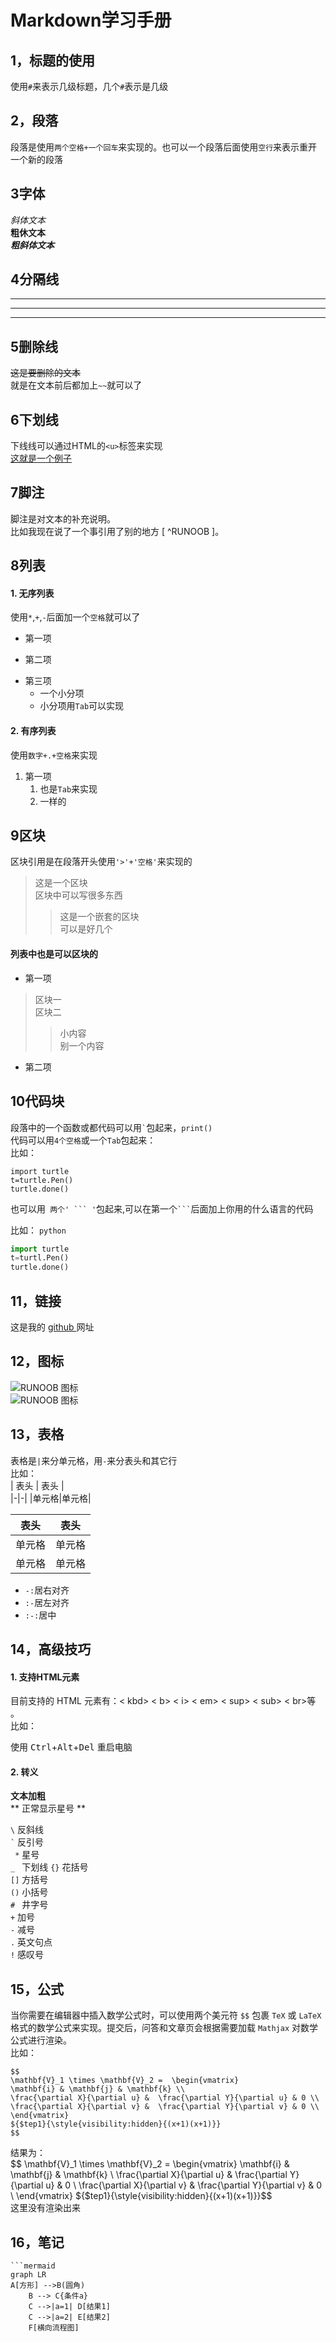 # Markdown学习手册
## 1，标题的使用
使用``#``来表示几级标题，几个``#``表示是几级

## 2，段落
段落是使用``两个空格+一个回车``来实现的。也可以一个段落后面使用``空行``来表示重开一个新的段落  
## 3字体
*斜体文本*  
**粗休文本**  
***粗斜体文本***  
## 4分隔线
***
---
___  

## 5删除线
~~这是要删除的文本~~  
就是在文本前后都加上``~~``就可以了  

## 6下划线
下线线可以通过HTML的``<u>``标签来实现  
<u>这就是一个例子</u>    

## 7脚注
脚注是对文本的补充说明。  
比如我现在说了一个事引用了别的地方 [ ^RUNOOB ]。  
[^RUNOOB ]: 这就是我要引用的东西  
## 8列表
   #### 1. 无序列表  
   使用``*``,``+``,``-``后面加一个``空格``就可以了
   * 第一项
   - 第二项
   + 第三项
     + 一个小分项
     + 小分项用``Tab``可以实现
   #### 2. 有序列表
   使用``数字+.+空格``来实现
   1. 第一项
      1. 也是``Tab``来实现
      2. 一样的

## 9区块
区块引用是在段落开头使用``'>'+'空格'``来实现的
> 这是一个区块  
> 区块中可以写很多东西
> >这是一个嵌套的区块  
> >可以是好几个  

#### 列表中也是可以区块的
- 第一项
>区块一  
>区块二  
>>小内容  
>>别一个内容
- 第二项

## 10代码块 
段落中的一个函数或都代码可以用`` ` ``包起来，`print()`  
代码可以用`` 4个空格 ``或一个`` Tab ``包起来：  
比如：  

    import turtle
    t=turtle.Pen()
    turtle.done()
也可以用``  两个' ``` ' ``包起来,可以在第一个`` ``` ``后面加上你用的什么语言的代码  

比如：  ```python```
```python
import turtle
t=turtl.Pen()
turtle.done()
```

## 11，链接
这是我的 [github ](https://github.com/xielh55555/Markdown.git)网址

## 12，图标  
![RUNOOB 图标](https://gimg2.baidu.com/image_search/src=http%3A%2F%2Fimg.zcool.cn%2Fcommunity%2F014a1255b82b1632f875251fcedffd.png&refer=http%3A%2F%2Fimg.zcool.cn&app=2002&size=f9999,10000&q=a80&n=0&g=0n&fmt=jpeg?sec=1636091511&t=c4e9902469a812e5971465cf8f778b0e)  
![RUNOOB 图标](http://static.runoob.com/images/runoob-logo.png "RUNOOB")


## 13，表格  
表格是``|``来分单元格，用``-``来分表头和其它行  
比如：  
| 表头 | 表头 |  
|-|-|
|单元格|单元格|  

|  表头   | 表头  |
|  ----  | ----  |
| 单元格  | 单元格 |
| 单元格  | 单元格 |  

- `` -: ``居右对齐  
- `` :- ``居左对齐
- `` :-: ``居中  

## 14，高级技巧  
#### 1. 支持HTML元素  
目前支持的 HTML 元素有：< kbd> < b> < i> < em> < sup> < sub> < br>等 。  
比如：

使用 <kbd>Ctrl</kbd>+<kbd>Alt</kbd>+<kbd>Del</kbd> 重启电脑  
#### 2. 转义  
**文本加粗**   
\*\* 正常显示星号 \*\*

``` \ ```     反斜线  
``` ` ```    反引号  
`` *``   星号  
``_ ``  下划线
``{}``  花括号  
``[]``  方括号  
``()``  小括号  
``# ``  井字号  
``+``   加号  
``-``   减号  
``.``   英文句点  
``!``   感叹号    

## 15，公式  
当你需要在编辑器中插入数学公式时，可以使用两个美元符 ``$$`` 包裹 ``TeX`` 或 ``LaTeX`` 格式的数学公式来实现。提交后，问答和文章页会根据需要加载 ``Mathjax`` 对数学公式进行渲染。  
比如：
```
$$
\mathbf{V}_1 \times \mathbf{V}_2 =  \begin{vmatrix} 
\mathbf{i} & \mathbf{j} & \mathbf{k} \\
\frac{\partial X}{\partial u} &  \frac{\partial Y}{\partial u} & 0 \\
\frac{\partial X}{\partial v} &  \frac{\partial Y}{\partial v} & 0 \\
\end{vmatrix}
${$tep1}{\style{visibility:hidden}{(x+1)(x+1)}}
$$
```  
结果为：  
$$
\mathbf{V}_1 \times \mathbf{V}_2 =  \begin{vmatrix} 
\mathbf{i} & \mathbf{j} & \mathbf{k} \\
\frac{\partial X}{\partial u} &  \frac{\partial Y}{\partial u} & 0 \\
\frac{\partial X}{\partial v} &  \frac{\partial Y}{\partial v} & 0 \\
\end{vmatrix}
${$tep1}{\style{visibility:hidden}{(x+1)(x+1)}}$$   
这里没有渲染出来  



##   16，笔记
```
```mermaid
graph LR
A[方形] -->B(圆角)
    B --> C{条件a}
    C -->|a=1| D[结果1]
    C -->|a=2| E[结果2]
    F[横向流程图]
``` 
```

